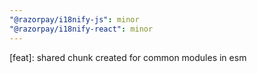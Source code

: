 ```yaml
---
"@razorpay/i18nify-js": minor
"@razorpay/i18nify-react": minor
---
```


[feat]: shared chunk created for common modules in esm 
